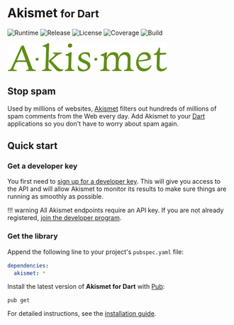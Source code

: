 # Akismet <small>for Dart</small>
![Runtime](https://img.shields.io/badge/dart-%3E%3D2.7-brightgreen.svg) ![Release](https://img.shields.io/pub/v/akismet.svg) ![License](https://img.shields.io/badge/license-MIT-blue.svg) ![Coverage](https://coveralls.io/repos/github/cedx/akismet.dart/badge.svg) ![Build](https://github.com/cedx/akismet.dart/workflows/build/badge.svg)

![Akismet](img/akismet.png)

## Stop spam
Used by millions of websites, [Akismet](https://akismet.com) filters out hundreds of millions of spam comments from the Web every day.
Add Akismet to your [Dart](https://dart.dev) applications so you don't have to worry about spam again.

## Quick start

### Get a developer key
You first need to [sign up for a developer key](https://akismet.com/signup/?connect=yes&plan=developer).
This will give you access to the API and will allow Akismet to monitor its results to make sure things are running as smoothly as possible.

!!! warning
    All Akismet endpoints require an API key. If you are not already registered,
    [join the developer program](https://akismet.com/signup/?connect=yes&plan=developer).

### Get the library
Append the following line to your project's `pubspec.yaml` file:

```yaml
dependencies:
  akismet: *
```

Install the latest version of **Akismet for Dart** with [Pub](https://dart.dev/tools/pub):

```shell
pub get
```

For detailed instructions, see the [installation guide](installation.md).
